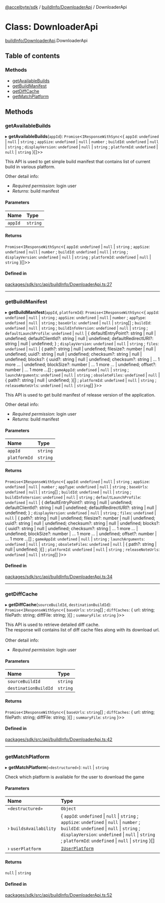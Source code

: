 [@accelbyte/sdk](../README.md) / [buildInfo/DownloaderApi](../modules/buildInfo_DownloaderApi.md) / DownloaderApi

# Class: DownloaderApi

[buildInfo/DownloaderApi](../modules/buildInfo_DownloaderApi.md).DownloaderApi

## Table of contents

### Methods

- [getAvailableBuilds](buildInfo_DownloaderApi.DownloaderApi.md#getavailablebuilds)
- [getBuildManifest](buildInfo_DownloaderApi.DownloaderApi.md#getbuildmanifest)
- [getDiffCache](buildInfo_DownloaderApi.DownloaderApi.md#getdiffcache)
- [getMatchPlatform](buildInfo_DownloaderApi.DownloaderApi.md#getmatchplatform)

## Methods

### getAvailableBuilds

▸ **getAvailableBuilds**(`appId`): `Promise`<`IResponseWithSync`<{ `appId`: `undefined` \| ``null`` \| `string` ; `appSize`: `undefined` \| ``null`` \| `number` ; `buildId`: `undefined` \| ``null`` \| `string` ; `displayVersion`: `undefined` \| ``null`` \| `string` ; `platformId`: `undefined` \| ``null`` \| `string`  }[]\>\>

This API is used to get simple build manifest that contains list of current build in various platform.<p>Other detail info: <ul><li><i>Required permission</i>: login user</li><li><i>Returns</i>: build manifest</li></ul>

#### Parameters

| Name | Type |
| :------ | :------ |
| `appId` | `string` |

#### Returns

`Promise`<`IResponseWithSync`<{ `appId`: `undefined` \| ``null`` \| `string` ; `appSize`: `undefined` \| ``null`` \| `number` ; `buildId`: `undefined` \| ``null`` \| `string` ; `displayVersion`: `undefined` \| ``null`` \| `string` ; `platformId`: `undefined` \| ``null`` \| `string`  }[]\>\>

#### Defined in

[packages/sdk/src/api/buildInfo/DownloaderApi.ts:27](https://github.com/AccelByte/accelbyte-web-sdk/blob/10c884a/packages/sdk/src/api/buildInfo/DownloaderApi.ts#L27)

___

### getBuildManifest

▸ **getBuildManifest**(`appId`, `platformId`): `Promise`<`IResponseWithSync`<{ `appId`: `undefined` \| ``null`` \| `string` ; `appSize`: `undefined` \| ``null`` \| `number` ; `appType`: `undefined` \| ``null`` \| `string` ; `baseUrls`: `undefined` \| ``null`` \| `string`[] ; `buildId`: `undefined` \| ``null`` \| `string` ; `buildInfoVersion`: `undefined` \| ``null`` \| `string` ; `defaultLaunchProfile`: `undefined` \| ``null`` \| { defaultEntryPoint?: string \| null \| undefined; defaultClientId?: string \| null \| undefined; defaultRedirectURI?: string \| null \| undefined; } ; `displayVersion`: `undefined` \| ``null`` \| `string` ; `files`: `undefined` \| ``null`` \| { path?: string \| null \| undefined; filesize?: number \| null \| undefined; uuid?: string \| null \| undefined; checksum?: string \| null \| undefined; blocks?: { uuid?: string \| null \| undefined; checksum?: string \| ... 1 more ... \| undefined; blockSize?: number \| ... 1 more ... \| undefined; offset?: number \| ... 1 more ...[] ; `gameAppId`: `undefined` \| ``null`` \| `string` ; `launchArguments`: `undefined` \| ``null`` \| `string` ; `obsoleteFiles`: `undefined` \| ``null`` \| { path?: string \| null \| undefined; }[] ; `platformId`: `undefined` \| ``null`` \| `string` ; `releaseNoteUrls`: `undefined` \| ``null`` \| `string`[]  }\>\>

This API is used to get build manifest of release version of the application.<p>Other detail info: <ul><li><i>Required permission</i>: login user</li><li><i>Returns</i>: build manifest</li></ul>

#### Parameters

| Name | Type |
| :------ | :------ |
| `appId` | `string` |
| `platformId` | `string` |

#### Returns

`Promise`<`IResponseWithSync`<{ `appId`: `undefined` \| ``null`` \| `string` ; `appSize`: `undefined` \| ``null`` \| `number` ; `appType`: `undefined` \| ``null`` \| `string` ; `baseUrls`: `undefined` \| ``null`` \| `string`[] ; `buildId`: `undefined` \| ``null`` \| `string` ; `buildInfoVersion`: `undefined` \| ``null`` \| `string` ; `defaultLaunchProfile`: `undefined` \| ``null`` \| { defaultEntryPoint?: string \| null \| undefined; defaultClientId?: string \| null \| undefined; defaultRedirectURI?: string \| null \| undefined; } ; `displayVersion`: `undefined` \| ``null`` \| `string` ; `files`: `undefined` \| ``null`` \| { path?: string \| null \| undefined; filesize?: number \| null \| undefined; uuid?: string \| null \| undefined; checksum?: string \| null \| undefined; blocks?: { uuid?: string \| null \| undefined; checksum?: string \| ... 1 more ... \| undefined; blockSize?: number \| ... 1 more ... \| undefined; offset?: number \| ... 1 more ...[] ; `gameAppId`: `undefined` \| ``null`` \| `string` ; `launchArguments`: `undefined` \| ``null`` \| `string` ; `obsoleteFiles`: `undefined` \| ``null`` \| { path?: string \| null \| undefined; }[] ; `platformId`: `undefined` \| ``null`` \| `string` ; `releaseNoteUrls`: `undefined` \| ``null`` \| `string`[]  }\>\>

#### Defined in

[packages/sdk/src/api/buildInfo/DownloaderApi.ts:34](https://github.com/AccelByte/accelbyte-web-sdk/blob/10c884a/packages/sdk/src/api/buildInfo/DownloaderApi.ts#L34)

___

### getDiffCache

▸ **getDiffCache**(`sourceBuildId`, `destinationBuildId`): `Promise`<`IResponseWithSync`<{ `baseUrls`: `string`[] ; `diffCaches`: { url: string; filePath: string; diffFile: string; }[] ; `summaryFile`: `string`  }\>\>

This API is used to retrieve detailed diff cache.<br/>The response will contains list of diff cache files along with its download url.<br/><br/>Other detail info: <ul><li><i>Required permission</i>: login user</li></ul>

#### Parameters

| Name | Type |
| :------ | :------ |
| `sourceBuildId` | `string` |
| `destinationBuildId` | `string` |

#### Returns

`Promise`<`IResponseWithSync`<{ `baseUrls`: `string`[] ; `diffCaches`: { url: string; filePath: string; diffFile: string; }[] ; `summaryFile`: `string`  }\>\>

#### Defined in

[packages/sdk/src/api/buildInfo/DownloaderApi.ts:42](https://github.com/AccelByte/accelbyte-web-sdk/blob/10c884a/packages/sdk/src/api/buildInfo/DownloaderApi.ts#L42)

___

### getMatchPlatform

▸ **getMatchPlatform**(`«destructured»`): ``null`` \| `string`

Check which platform is available for the user to download the game

#### Parameters

| Name | Type |
| :------ | :------ |
| `«destructured»` | `Object` |
| › `buildsAvailability` | { `appId`: `undefined` \| ``null`` \| `string` ; `appSize`: `undefined` \| ``null`` \| `number` ; `buildId`: `undefined` \| ``null`` \| `string` ; `displayVersion`: `undefined` \| ``null`` \| `string` ; `platformId`: `undefined` \| ``null`` \| `string`  }[] |
| › `userPlatform` | [`IUserPlatform`](../interfaces/buildInfo_DownloaderApi.IUserPlatform.md) |

#### Returns

``null`` \| `string`

#### Defined in

[packages/sdk/src/api/buildInfo/DownloaderApi.ts:52](https://github.com/AccelByte/accelbyte-web-sdk/blob/10c884a/packages/sdk/src/api/buildInfo/DownloaderApi.ts#L52)
